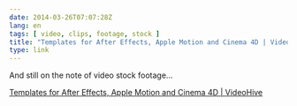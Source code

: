 ```yaml
---
date: 2014-03-26T07:07:28Z
lang: en
tags: [ video, clips, footage, stock ]
title: "Templates for After Effects, Apple Motion and Cinema 4D | VideoHive"
type: link
---
```


And still on the note of video stock footage...

[Templates for After Effects, Apple Motion and Cinema 4D | VideoHive](http://videohive.net/)

